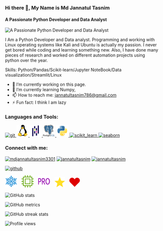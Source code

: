 ### Hi there 👋, My Name is Md Jannatul Tasnim
#### A Passionate Python Developer and Data Analyst
![A Passionate Python Developer and Data Analyst](https://upload.wikimedia.org/wikipedia/commons/2/20/Matrix_Digital_rain_banner.gif)

I Am a Python Developer and Data analyst. Programming and working with Linux operating systems like Kali and Ubuntu is actually my passion. I never get bored while coding and learning something new.
Also, I have done many pieces of research and worked on different automation projects using python over the year. 

Skills: Python/Pandas/Scikit-learn/Jupyter NoteBook/Data visualization/Streamlit/Linux

- 🔭 I’m currently working on this page. 
- 🌱 I’m currently learning Numpy,  
- 📫 How to reach me: jannatultasnim786@gmail.com 
- ⚡ Fun fact: I think I am lazy 

<h3 align="left">Languages and Tools:</h3>
<p align="left"> <a href="https://git-scm.com/" target="_blank" rel="noreferrer"> <img src="https://www.vectorlogo.zone/logos/git-scm/git-scm-icon.svg" alt="git" width="40" height="40"/> </a> <a href="https://www.linux.org/" target="_blank" rel="noreferrer"> <img src="https://raw.githubusercontent.com/devicons/devicon/master/icons/linux/linux-original.svg" alt="linux" width="40" height="40"/> </a> <a href="https://pandas.pydata.org/" target="_blank" rel="noreferrer"> <img src="https://raw.githubusercontent.com/devicons/devicon/2ae2a900d2f041da66e950e4d48052658d850630/icons/pandas/pandas-original.svg" alt="pandas" width="40" height="40"/> </a> <a href="https://www.postgresql.org" target="_blank" rel="noreferrer"> <img src="https://raw.githubusercontent.com/devicons/devicon/master/icons/postgresql/postgresql-original-wordmark.svg" alt="postgresql" width="40" height="40"/> </a> <a href="https://www.python.org" target="_blank" rel="noreferrer"> <img src="https://raw.githubusercontent.com/devicons/devicon/master/icons/python/python-original.svg" alt="python" width="40" height="40"/> </a> <a href="https://scikit-learn.org/" target="_blank" rel="noreferrer"> <img src="https://upload.wikimedia.org/wikipedia/commons/0/05/Scikit_learn_logo_small.svg" alt="scikit_learn" width="40" height="40"/> </a> <a href="https://seaborn.pydata.org/" target="_blank" rel="noreferrer"> <img src="https://seaborn.pydata.org/_images/logo-mark-lightbg.svg" alt="seaborn" width="40" height="40"/> </a> </p>
<h3 align="left">Connect with me:</h3>
<p align="left">
<a href="https://kaggle.com/mdjannatultasnim3301" target="blank"><img align="center" src="https://raw.githubusercontent.com/rahuldkjain/github-profile-readme-generator/master/src/images/icons/Social/kaggle.svg" alt="mdjannatultasnim3301" height="30" width="40" /></a>
<a href="https://www.leetcode.com/jannatultasnim" target="blank"><img align="center" src="https://raw.githubusercontent.com/rahuldkjain/github-profile-readme-generator/master/src/images/icons/Social/leet-code.svg" alt="jannatultasnim" height="30" width="40" /></a>
<a href="https://stackoverflow.com/users/17002069/md-jannatul-tasnim" target="blank"><img align="center" src="https://raw.githubusercontent.com/rahuldkjain/github-profile-readme-generator/master/src/images/icons/Social/stackoverflow.svg" alt="jannatultasnim" height="30" width="40" /></a>
</p>

[<img src='https://cdn.jsdelivr.net/npm/simple-icons@3.0.1/icons/github.svg' alt='github' height='40'>](https://github.com/jannatultasnim)  

<a href='https://archiveprogram.github.com/'><img src='https://raw.githubusercontent.com/acervenky/animated-github-badges/master/assets/acbadge.gif' width='40' height='40'></a> <a href='https://docs.github.com/en/developers'><img src='https://raw.githubusercontent.com/acervenky/animated-github-badges/master/assets/devbadge.gif' width='40' height='40'></a> <a href='https://github.com/pricing'><img src='https://raw.githubusercontent.com/acervenky/animated-github-badges/master/assets/pro.gif' width='40' height='40'></a> <a href='https://stars.github.com/'><img src='https://raw.githubusercontent.com/acervenky/animated-github-badges/master/assets/starbadge.gif' width='35' height='35'></a> <a href='https://docs.github.com/en/github/supporting-the-open-source-community-with-github-sponsors'><img src='https://raw.githubusercontent.com/acervenky/animated-github-badges/master/assets/sponsorbadge.gif' width='35' height='35'></a> 

![GitHub stats](https://github-readme-stats.vercel.app/api?username=jannatultasnim&show_icons=true)  

![GitHub metrics](https://metrics.lecoq.io/jannatultasnim)  

![GitHub streak stats](https://github-readme-streak-stats.herokuapp.com/?user=jannatultasnim)  

![Profile views](https://gpvc.arturio.dev/jannatultasnim)  
